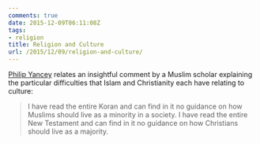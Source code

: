 ```yaml
---
comments: true
date: 2015-12-09T06:11:08Z
tags:
- religion
title: Religion and Culture
url: /2015/12/09/religion-and-culture/
---
```


[Philip Yancey](http://www.booksandculture.com/articles/webexclusives/2015/december/paris-and-beyond.html?utm_source=booksandculture-html&utm_medium=Newsletter&utm_term=11172719&utm_content=401372051&utm_campaign=2013) relates an insightful comment by a Muslim scholar explaining the particular difficulties that Islam and Christianity each have relating to culture:

>I have read the entire Koran and can find in it no guidance on how Muslims should live as a minority in a society. I have read the entire New Testament and can find in it no guidance on how Christians should live as a majority.




